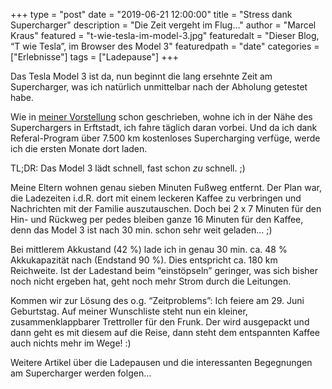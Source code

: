+++
type = "post"
date = "2019-06-21 12:00:00"
title = "Stress dank Supercharger"
description = "Die Zeit vergeht im Flug…"
author = "Marcel Kraus"
featured = "t-wie-tesla-im-model-3.jpg"
featuredalt = "Dieser Blog, “T wie Tesla”, im Browser des Model 3"
featuredpath = "date"
categories = ["Erlebnisse"]
tags = ["Ladepause"]
+++

Das Tesla Model 3 ist da, nun beginnt die lang ersehnte Zeit am Supercharger, was ich natürlich unmittelbar nach der Abholung getestet habe.

Wie in [meiner Vorstellung](/ueber-mich) schon geschrieben, wohne ich in der Nähe des Superchargers in Erftstadt, ich fahre täglich daran vorbei. Und da ich dank Referal-Program über 7.500 km kostenloses Supercharging verfüge, werde ich die ersten Monate dort laden.

TL;DR: Das Model 3 lädt schnell, fast schon *zu* schnell. ;)

Meine Eltern wohnen genau sieben Minuten Fußweg entfernt. Der Plan war, die Ladezeiten i.d.R. dort mit einem leckeren Kaffee zu verbringen und Nachrichten mit der Familie auszutauschen. Doch bei 2 x 7 Minuten für den Hin- und Rückweg per pedes bleiben ganze 16 Minuten für den Kaffee, denn das Model 3 ist nach 30 min. schon sehr weit geladen… ;)

Bei mittlerem Akkustand (42 %) lade ich in genau 30 min. ca. 48 % Akkukapazität nach (Endstand 90 %). Dies entspricht ca. 180 km Reichweite. Ist der Ladestand beim “einstöpseln” geringer, was sich bisher noch nicht ergeben hat, geht noch mehr Strom durch die Leitungen.

Kommen wir zur Lösung des o.g. “Zeitproblems”: Ich feiere am 29. Juni Geburtstag. Auf meiner Wunschliste steht nun ein kleiner, zusammenklappbarer Trettroller für den Frunk. Der wird ausgepackt und dann geht es mit diesem auf die Reise, dann steht dem entspannten Kaffee auch nichts mehr im Wege! :)

Weitere Artikel über die Ladepausen und die interessanten Begegnungen am Supercharger werden folgen…
